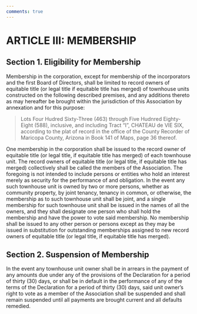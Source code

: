 ```yaml
---
comments: true
---
```


# ARTICLE III: MEMBERSHIP

## Section 1. Eligibility for Membership
Membership in the corporation, except for membership of the incorporators and the first Board of Directors, shall be limited to record owners of equitable title (or legal title if equitable title has merged) of townhouse units constructed on the following described premises, and any additions thereto as may hereafter be brought within the jurisdiction of this Association by annexation and for this purpose:

<blockquote>Lots Four Hudred Sixty-Three (463) through Five Hudnred Eighty-Eight (588), inclusive, and including Tract “I”, CHATEAU de VIE SIX, according to the plat of record in the office of the County Recorder of Maricopa County, Arizona in Book 141 of Maps, page 36 thereof.</blockquote>

One membership in the corporation shall be issued to the record owner of equitable title (or legal title, if equitable title has merged) of each townhouse unit. The record owners of equitable title (or legal title, if equitable title has merged) collectively shall be called the members of the Association. The foregoing is not intended to include persons or entities who hold an interest merely as security for the performance of and obligation. In the event any such townhouse unit is owned by two or more persons, whether as community property, by joint tenancy, tenancy in common, or otherwise, the membership as to such townhouse unit shall be joint, and a single membership for such townhouse unit shall be issued in the names of all the owners, and they shall designate one person who shall hold the membership and have the power to vote said membership. No membership shall be issued to any other person or persons except as they may be issued in substitution for outstanding memberships assigned to new record owners of equitable title (or legal title, if equitable title has merged).

## Section 2. Suspension of Membership
In the event any townhouse unit owner shall be in arrears in the payment of any amounts due under any of the provisions of the Declaration for a period of thirty (30) days, or shall be in default in the performance of any of the terms of the Declaration for a period of thirty (30) days, said unit owner’s right to vote as a member of the Association shall be suspended and shall remain suspended until all payments are brought current and all defaults remedied.